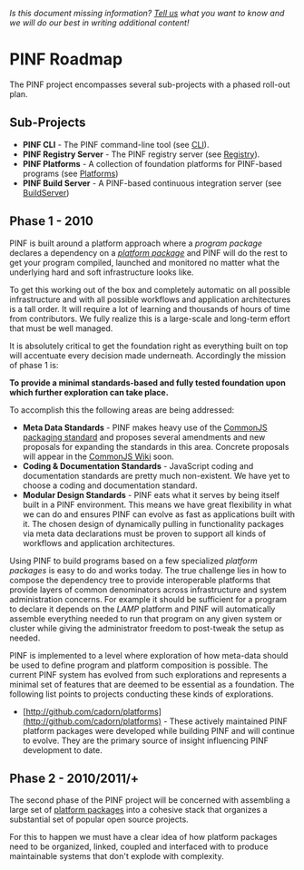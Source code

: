 *Is this document missing information? [Tell us](http://groups.google.com/group/pinf-dev) what you want to know and we will do our best in writing additional content!*

PINF Roadmap
============

The PINF project encompasses several sub-projects with a phased roll-out plan.


Sub-Projects
------------

 * **PINF CLI** - The PINF command-line tool (see [CLI](http://github.com/cadorn/pinf/blob/master/docs/CLI.md)).
 * **PINF Registry Server** - The PINF registry server (see [Registry](http://github.com/cadorn/pinf/blob/master/docs/Registry.md)).
 * **PINF Platforms** - A collection of foundation platforms for PINF-based programs (see [Platforms](http://github.com/cadorn/pinf/blob/master/docs/Platforms.md))
 * **PINF Build Server** - A PINF-based continuous integration server (see [BuildServer](http://github.com/cadorn/pinf/blob/master/docs/BuildServer.md))


Phase 1 - 2010
--------------

PINF is built around a platform approach where a *program package* declares a dependency on a *[platform package](http://github.com/cadorn/pinf/blob/master/docs/Platforms.md)* and PINF will do the rest to get your program compiled, launched and monitored no matter what the underlying hard and soft infrastructure looks like.

To get this working out of the box and completely automatic on all possible infrastructure and with all possible workflows and application architectures is a tall order. It will require a lot of learning and thousands of hours of time from contributors. We fully realize this is a large-scale and long-term effort that must be well managed.

It is absolutely critical to get the foundation right as everything built on top will accentuate every decision made underneath. Accordingly the mission of phase 1 is:

**To provide a minimal standards-based and fully tested foundation upon which further exploration can take place.**

To accomplish this the following areas are being addressed:

 * **Meta Data Standards** - PINF makes heavy use of the [CommonJS packaging standard](http://wiki.commonjs.org/wiki/Packages/1.0) and proposes several amendments and new proposals for expanding the standards in this area. Concrete proposals will appear in the [CommonJS Wiki](http://wiki.commonjs.org/) soon.
 * **Coding & Documentation Standards** - JavaScript coding and documentation standards are pretty much non-existent. We have yet to choose a coding and documentation standard.
 * **Modular Design Standards** - PINF eats what it serves by being itself built in a PINF environment. This means we have great flexibility in what we can do and ensures PINF can evolve as fast as applications built with it. The chosen design of dynamically pulling in functionality packages via meta data declarations must be proven to support all kinds of workflows and application architectures.

Using PINF to build programs based on a few specialized *platform packages* is easy to do and works today. The true challenge lies in how to compose the dependency tree to provide interoperable platforms that provide layers of common denominators across infrastructure and system administration concerns. For example it should be sufficient for a program to declare it depends on the *LAMP* platform and PINF will automatically assemble everything needed to run that program on any given system or cluster while giving the administrator freedom to post-tweak the setup as needed.

PINF is implemented to a level where exploration of how meta-data should be used to define program and platform composition is possible. The current PINF system has evolved from such explorations and represents a minimal set of features that are deemed to be essential as a foundation. The following list points to projects conducting these kinds of explorations.

 * [http://github.com/cadorn/platforms](http://github.com/cadorn/platforms) - These actively maintained PINF platform packages were developed while building PINF and will continue to evolve. They are the primary source of insight influencing PINF development to date.


Phase 2 - 2010/2011/+
---------------------

The second phase of the PINF project will be concerned with assembling a large set of [platform packages](http://github.com/cadorn/pinf/blob/master/docs/Platforms.md) into a cohesive stack that organizes a substantial set of popular open source projects.

For this to happen we must have a clear idea of how platform packages need to be organized, linked, coupled and interfaced with to produce maintainable systems that don't explode with complexity.

